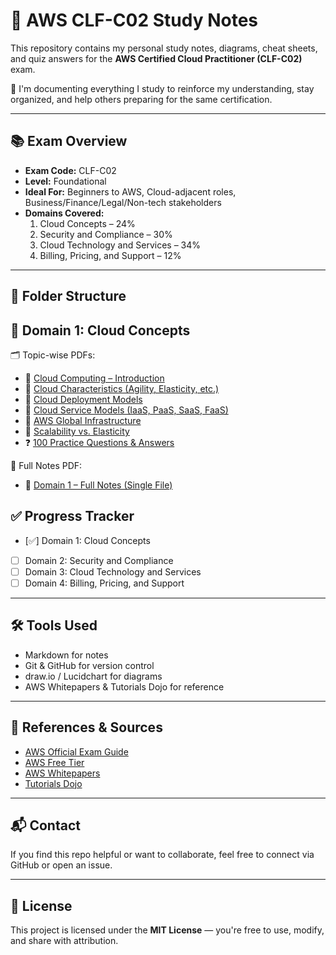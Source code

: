 # 🧠 AWS CLF-C02 Study Notes

This repository contains my personal study notes, diagrams, cheat sheets, and quiz answers for the **AWS Certified Cloud Practitioner (CLF-C02)** exam.

📌 I'm documenting everything I study to reinforce my understanding, stay organized, and help others preparing for the same certification.

---

## 📚 Exam Overview

- **Exam Code:** CLF-C02  
- **Level:** Foundational  
- **Ideal For:** Beginners to AWS, Cloud-adjacent roles, Business/Finance/Legal/Non-tech stakeholders  
- **Domains Covered:**
  1. Cloud Concepts – 24%
  2. Security and Compliance – 30%
  3. Cloud Technology and Services – 34%
  4. Billing, Pricing, and Support – 12%

---

## 📁 Folder Structure

## 📘 Domain 1: Cloud Concepts

🗂️ Topic-wise PDFs:
- 🔹 [Cloud Computing – Introduction](Domain1-CloudConcepts/01-cloud-computing-intro.pdf)
- 🔹 [Cloud Characteristics (Agility, Elasticity, etc.)](Domain1-CloudConcepts/02-cloud-characteristics.pdf)
- 🔹 [Cloud Deployment Models](Domain1-CloudConcepts/03-cloud-deployment-models.pdf)
- 🔹 [Cloud Service Models (IaaS, PaaS, SaaS, FaaS)](Domain1-CloudConcepts/04-cloud-service-models.pdf)
- 🔹 [AWS Global Infrastructure](Domain1-CloudConcepts/05-global-infrastructure.pdf)
- 🔹 [Scalability vs. Elasticity](Domain1-CloudConcepts/06-scalability-vs-elasticity.pdf)
- ❓ [100 Practice Questions & Answers](Domain1-CloudConcepts/07-100-quiz-questions.pdf)

📄 Full Notes PDF:
- 📘 [Domain 1 – Full Notes (Single File)](Domain1-CloudConcepts/domain1-cloud-concepts-notes.pdf)

## ✅ Progress Tracker

- [✅] Domain 1: Cloud Concepts
- [ ] Domain 2: Security and Compliance
- [ ] Domain 3: Cloud Technology and Services
- [ ] Domain 4: Billing, Pricing, and Support

---

## 🛠️ Tools Used

- Markdown for notes  
- Git & GitHub for version control  
- draw.io / Lucidchart for diagrams  
- AWS Whitepapers & Tutorials Dojo for reference  

---

## 📌 References & Sources

- [AWS Official Exam Guide](https://aws.amazon.com/certification/certified-cloud-practitioner/)
- [AWS Free Tier](https://aws.amazon.com/free/)
- [AWS Whitepapers](https://aws.amazon.com/whitepapers/)
- [Tutorials Dojo](https://tutorialsdojo.com/)

---

## 📬 Contact

If you find this repo helpful or want to collaborate, feel free to connect via GitHub or open an issue.

---

## 📝 License

This project is licensed under the **MIT License** — you're free to use, modify, and share with attribution.
